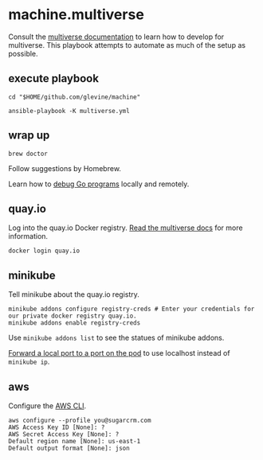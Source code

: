 # machine.multiverse

Consult the [multiverse documentation](https://multiverse.service.sugarcrm.com/) to learn how to develop for multiverse. This playbook attempts to automate as much of the setup as possible.

## execute playbook

```shell
cd "$HOME/github.com/glevine/machine"

ansible-playbook -K multiverse.yml
```

## wrap up

```shell
brew doctor
```

Follow suggestions by Homebrew.

Learn how to [debug Go programs](https://multiverse.service.sugarcrm.com/development/go/#debugging) locally and remotely.

## quay.io

Log into the quay.io Docker registry. [Read the multiverse docs](https://multiverse.service.sugarcrm.com/getting_started/tooling/#dockerized-tooling) for more information.

```shell
docker login quay.io
```

## minikube

Tell minikube about the quay.io registry.

```shell
minikube addons configure registry-creds # Enter your credentials for our private docker registry quay.io.
minikube addons enable registry-creds
```

Use `minikube addons list` to see the statues of minikube addons.

[Forward a local port to a port on the pod](https://kubernetes.io/docs/tasks/access-application-cluster/port-forward-access-application-cluster/#forward-a-local-port-to-a-port-on-the-pod) to use localhost instead of `minikube ip`.

## aws

Configure the [AWS CLI](https://docs.aws.amazon.com/cli/latest/userguide/cli-chap-configure.html).

```shell
aws configure --profile you@sugarcrm.com
AWS Access Key ID [None]: ?
AWS Secret Access Key [None]: ?
Default region name [None]: us-east-1
Default output format [None]: json
```
